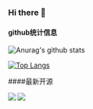 ### Hi there 👋

#### github统计信息


![Anurag's github stats](https://github-readme-stats.vercel.app/api?username=wangsrGit119&count_private=true&show_icons=true&theme=radical)

[![Top Langs](https://github-readme-stats.vercel.app/api/top-langs/?username=wangsrGit119)](https://github.com/wangsrGit119/github-readme-stats)


####最新开源

<a href="https://github.com/wangsrGit119/wx-suc-blog">
  <img align="left" src="https://github-readme-stats.vercel.app/api/pin/?username=wangsrGit119&repo=wx-suc-blog&theme=radical" />
</a>

<a href="https://github.com/wangsrGit119/audio-translate">
  <img align="left" src="https://github-readme-stats.vercel.app/api/pin/?username=wangsrGit119&repo=audio-translate&theme=radical" />
</a>


